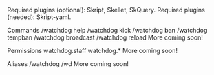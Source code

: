 Required plugins (optional): Skript, Skellet, SkQuery.
Required plugins (needed): Skript-yaml.

Commands
/watchdog help
/watchdog kick
/watchdog ban
/watchdog tempban
/watchdog broadcast
/watchdog reload
More coming soon!

Permissions
watchdog.staff
watchdog.*
More coming soon!

Aliases
/watchdog
/wd
More coming soon!
